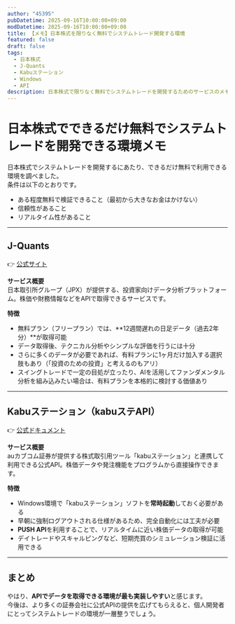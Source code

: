 ```yaml
---
author: "45395"
pubDatetime: 2025-09-16T10:00:00+09:00
modDatetime: 2025-09-16T10:00:00+09:00
title: 【メモ】日本株式を限りなく無料でシステムトレード開発する環境
featured: false
draft: false
tags:
  - 日本株式
  - J-Quants
  - Kabuステーション
  - Windows
  - API
description: 日本株式で限りなく無料でシステムトレードを開発するためのサービスのメモ
---
```


# 日本株式でできるだけ無料でシステムトレードを開発できる環境メモ

日本株式でシステムトレードを開発するにあたり、できるだけ無料で利用できる環境を調べました。  
条件は以下のとおりです。  

- ある程度無料で検証できること（最初から大きなお金はかけない）  
- 信頼性があること  
- リアルタイム性があること  

---

## J-Quants
👉 [公式サイト](https://jpx-jquants.com/)

**サービス概要**  
日本取引所グループ（JPX）が提供する、投資家向けデータ分析プラットフォーム。株価や財務情報などをAPIで取得できるサービスです。  

**特徴**  
- 無料プラン（フリープラン）では、**12週間遅れの日足データ（過去2年分）**が取得可能  
- データ取得後、テクニカル分析やシンプルな評価を行うには十分  
- さらに多くのデータが必要であれば、有料プランに1ヶ月だけ加入する選択肢もあり（「投資のための投資」と考えるのもアリ）  
- スイングトレードで一定の目処が立ったり、AIを活用してファンダメンタル分析を組み込みたい場合は、有料プランを本格的に検討する価値あり  

---

## Kabuステーション（kabuステAPI）
👉 [公式ドキュメント](https://kabucom.github.io/kabusapi/ptal/)

**サービス概要**  
auカブコム証券が提供する株式取引用ツール「kabuステーション」と連携して利用できる公式API。株価データや発注機能をプログラムから直接操作できます。  

**特徴**  
- Windows環境で「kabuステーション」ソフトを**常時起動**しておく必要がある  
- 早朝に強制ログアウトされる仕様があるため、完全自動化には工夫が必要  
- **PUSH API**を利用することで、リアルタイムに近い株価データの取得が可能  
- デイトレードやスキャルピングなど、短期売買のシミュレーション検証に活用できる  

---

## まとめ
やはり、**APIでデータを取得できる環境が最も実装しやすい**と感じます。  
今後は、より多くの証券会社に公式APIの提供を広げてもらえると、個人開発者にとってシステムトレードの環境が一層整うでしょう。  

